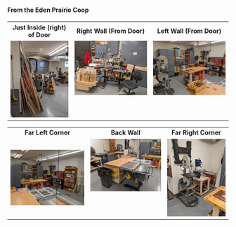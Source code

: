 #### From the Eden Prairie Coop

<table>
  <tr>
    <th>Just Inside (right)  of Door</td>
    <th>Right Wall (From Door)</td>
    <th>Left Wall (From Door)</td>
  </tr>
  <tr>
      <td valign="top">
      <a href="./EP-Shop-1.jpg">
      <img src="./Thumbnails/EP-Shop-1-T.jpg">
      </a>
      </td>
      <td valign="top">
      <a href="./Ep-Shop-2.jpg">
      <img src="./Thumbnails/Ep-Shop-2-T.jpg">
      </a>
      </td>
      <td valign="top">
      <a href="./EP-Shop-3.jpg">
      <img src="./Thumbnails/EP-Shop-3-T.jpg">
      </a>
      </td>
  </tr>
 </table>


<table>
  <tr>
    <th>Far Left Corner</td>
    <th>Back Wall</td>
    <th>Far Right Corner</td>
  </tr>
  <tr>
      <td valign="top.>
      <a href="./EP-Shop-4.jpg">
      <img src="./Thumbnails/EP-Shop-4-T.jpg">
      </a>
      </td>
      <td valign="top">
      <a href="./EP-Shop-5.jpg">
      <img src="./Thumbnails/EP-Shop-5-T.jpg">
      </a>
      </td>
      <td valign="top">
      <a href="./EP-Shop-6.jpg">
      <img src="./Thumbnails/EP-Shop-6-T.jpg">
      </a>
      </td>
  </tr>
 </table>
 
